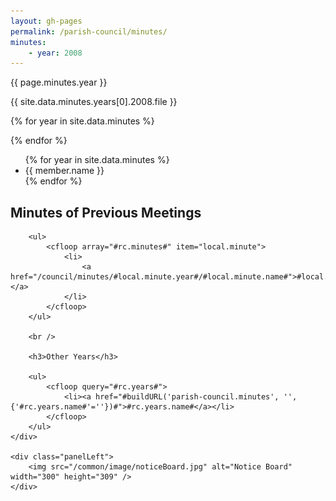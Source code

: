 ```yaml
---
layout: gh-pages
permalink: /parish-council/minutes/
minutes:
	- year: 2008
---
```


{{ page.minutes.year }}

{{ site.data.minutes.years[0].2008.file }}


{% for year in site.data.minutes %}

{% endfor %}


<ul>
	{% for year in site.data.minutes %}
		<li>
			{{ member.name }}
		</li>
	{% endfor %}
</ul>


<cfoutput>
	<div class="panelLeft">
		<h2>Minutes of Previous Meetings</h2>

		<ul>
			<cfloop array="#rc.minutes#" item="local.minute">
				<li>
					<a href="/council/minutes/#local.minute.year#/#local.minute.name#">#local.minute.date#</a>
				</li>
			</cfloop>
		</ul>

		<br />

		<h3>Other Years</h3>

		<ul>
			<cfloop query="#rc.years#">
				<li><a href="#buildURL('parish-council.minutes', '', {'#rc.years.name#'=''})#">#rc.years.name#</a></li>
			</cfloop>
		</ul>
	</div>

	<div class="panelLeft">
		<img src="/common/image/noticeBoard.jpg" alt="Notice Board" width="300" height="309" />
	</div>
</cfoutput>
